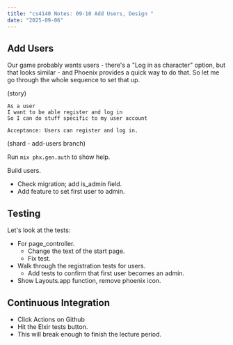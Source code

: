 ```yaml
---
title: "cs4140 Notes: 09-10 Add Users, Design "
date: "2025-09-06"
---
```


## Add Users

Our game probably wants users - there's a "Log in as character" option, but that
looks similar - and Phoenix provides a quick way to do that. So let me go
through the whole sequence to set that up.


(story)

```
As a user
I want to be able register and log in
So I can do stuff specific to my user account

Acceptance: Users can register and log in.
```


(shard - add-users branch)

Run ```mix phx.gen.auth``` to show help.

Build users. 

 - Check migration; add is_admin field.
 - Add feature to set first user to admin.

## Testing

Let's look at the tests:

- For page_controller.
  - Change the text of the start page.
  - Fix test.
- Walk through the registration tests for users.
  - Add tests to confirm that first user becomes an admin.
- Show Layouts.app function, remove phoenix icon.


## Continuous Integration

- Click Actions on Github
- Hit the Elxir tests button.
- This will break enough to finish the lecture period.





